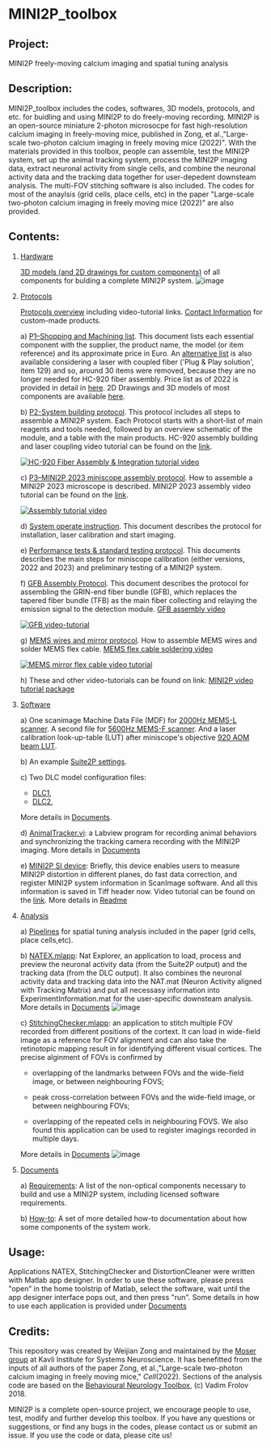# MINI2P_toolbox 
 
## Project:

MINI2P freely-moving calcium imaging and spatial tuning analysis

## Description: 

MINI2P_toolbox includes the codes, softwares, 3D models, protocols, and etc. for buidling and using MINI2P to do freely-moving recording. MINI2P is an open-source miniature 2-photon microsocpe for fast high-resolution calcium imaging in freely-moving mice, published in Zong, et al.,"Large-scale two-photon calcium imaging in freely moving mice (2022)". With the materials provided in this toolbox, people can assemble, test the MINI2P system, set up the animal tracking system, process the MINI2P imaging data, extract neuronal activity from single cells, and combine the neuronal activity data and the tracking data together for user-depedent downsteam analysis. The multi-FOV stitching software is also included. The codes for most of the anaylsis (grid cells, place cells, etc) in the paper "Large-scale two-photon calcium imaging in freely moving mice (2022)" are also provided.

## Contents: 

1) [Hardware](Hardware)

      [3D models (and 2D drawings for custom components)](Hardware) of all components for bulding a complete MINI2P system.
![image](https://user-images.githubusercontent.com/43905023/127703645-a6ea03ea-c1aa-4eaa-a9fd-1e6e75a082ed.png)

2) [Protocols](Protocols)

   [Protocols overview](https://github.com/kavli-ntnu/MINI2P_toolbox/blob/4218136165635862d5b9dbae0b64846168a1e40a/Protocols/P0%20-%20Protocols%20Overview%20.pdf) including video-tutorial links.
   [Contact Information](https://github.com/kavli-ntnu/MINI2P_toolbox/blob/main/Protocols/Company%20contact%20information.pdf) for custom-made products.
   

    a) [P1–Shopping and Machining list](https://github.com/kavli-ntnu/MINI2P_toolbox/blob/main/Protocols/P1%20-%20Shopping%20Machining%20List%202023%20.pdf). This document lists each essential component with the supplier, the product name, the model (or item reference) and its approximate price in Euro. An [alternative list](https://github.com/kavli-ntnu/MINI2P_toolbox/blob/main/Protocols/P1%20-%20Shopping%20Machining%20List%202023_ifLaserPlugPlaySolution%20.pdf) is also available considering a laser with coupled fiber ('Plug & Play solution', item 129) and so, around 30 items were removed, because they are no longer needed for HC-920 fiber assembly.
    Price list as of 2022 is provided in detail in [here](https://github.com/kavli-ntnu/MINI2P_toolbox/blob/main/Protocols/Price%20MINI2P%202022.pdf).
    2D Drawings and 3D models of most components are available [here](https://github.com/kavli-ntnu/MINI2P_toolbox/tree/main/Hardware).

    b) [P2-System building protocol](https://github.com/kavli-ntnu/MINI2P_toolbox/blob/4218136165635862d5b9dbae0b64846168a1e40a/Protocols/P2%20-%20System%20building%20protocol%202023%20.pdf). This protocol includes all steps to assemble a MINI2P system. Each Protocol starts with a short-list of main reagents and tools needed, followed by an overview schematic of the module, and a table with the main products. HC-920 assembly building and laser coupling video tutorial can be found on the [link](https://www.youtube.com/watch?v=HjAtoPbDu8E).
   
   [![HC-920 Fiber Assembly & Integration tutorial video](http://img.youtube.com/vi/vo_EgYPYI24/2.jpg)](https://www.youtube.com/watch?v=vo_EgYPYI24&list=PLonWNO9SywvJXpIgQEp6jQMSh_jrn_jPU&index=4&t=457s)

    c) [P3–MINI2P 2023 miniscope assembly protocol](https://github.com/kavli-ntnu/MINI2P_toolbox/blob/4218136165635862d5b9dbae0b64846168a1e40a/Protocols/P3%20-%20MINI2P%202023%20assembly%20protocol%20.pdf). How to assemble a MINI2P 2023 microscope is described.
   MINI2P 2023 assembly video tutorial can be found on the [link](https://youtu.be/wqhDkIUZHgM?si=5n86JPaWtDNUTHiZ).

   [![Assembly tutorial video](http://img.youtube.com/vi/wqhDkIUZHgM/1.jpg)](https://www.youtube.com/watch?v=wqhDkIUZHgM&list=PLonWNO9SywvJXpIgQEp6jQMSh_jrn_jPU&index=2&t=10s](https://youtu.be/wqhDkIUZHgM))

   d) [System operate instruction](https://github.com/kavli-ntnu/MINI2P_toolbox/blob/main/Protocols/P4%20-%20System%20operate%20instruction%20.pdf). This document describes the protocol for installation, laser calibration and start imaging.

   e) [Performance tests & standard testing protocol](https://github.com/kavli-ntnu/MINI2P_toolbox/blob/main/Protocols/P5%20-%20Standard%20performance%20testing%20protocol%202023%20.pdf). This documents describes the main steps for miniscope calibration (either versions, 2022 and 2023) and preliminary testing of a MINI2P system.

   f) [GFB Assembly Protocol](https://github.com/kavli-ntnu/MINI2P_toolbox/blob/main/Protocols/GFB%20Assembly%20Protocol%20.pdf). This document describes the protocol for assembling the GRIN-end fiber bundle (GFB), which replaces the tapered fiber bundle (TFB) as the main fiber collecting and relaying the emission signal to the detection module. [GFB assembly video](https://youtu.be/XaWfBdRKIho)
   
   [![GFB video-tutorial](http://img.youtube.com/vi/XaWfBdRKIho/1.jpg)](https://www.youtube.com/watch?v=XaWfBdRKIho&list=PLonWNO9SywvJXpIgQEp6jQMSh_jrn_jPU&index=1&t=191s)
   
   g) [MEMS wires and mirror protocol](https://github.com/kavli-ntnu/MINI2P_toolbox/blob/main/Protocols/MEMS%20wires%20and%20mirror%20protocol%20.pdf). How to assemble MEMS wires and solder MEMS flex cable. [MEMS flex cable soldering video](https://youtu.be/ghV1DY1aKAA)
   
   [![MEMS mirror flex cable video tutorial](http://img.youtube.com/vi/ghV1DY1aKAA/1.jpg)](https://www.youtube.com/watch?v=ghV1DY1aKAA&list=PLonWNO9SywvJXpIgQEp6jQMSh_jrn_jPU)

   h) These and other video-tutorials can be found on link:
   [MINI2P video tutorial package](https://youtube.com/playlist?list=PLonWNO9SywvJXpIgQEp6jQMSh_jrn_jPU)

4) [Software](Software) 
      
      a) One scanimage Machine Data File (MDF) for [2000Hz MEMS-L scanner](Software/SI%20settings/Machine_Data_File_2000Hz.m). A second file for [5600Hz MEMS-F scanner](https://github.com/kavli-ntnu/MINI2P_toolbox/blob/main/Software/SI%20settings/Machine_Data_File_5600Hz.m). And a laser calibration look-up-table (LUT) after miniscope's objective [920 AOM beam LUT](Software/SI%20settings/920nm%20AOM.beamlut).
      
      b) An example [Suite2P settings](Software/Suite2P%20options/GCaMP6S_P2_C1_7.25Hz_MEC.npy).
      
      c) Two DLC model configuration files:
      * [DLC1](Software/DLC%20model%20options/DLC1.yaml),
      * [DLC2](Software/DLC%20model%20options/DLC2.yaml),
      
      More details in [Documents](Documents/DeepLabCut-trained-Models.md).
      
      d) [AnimalTracker.vi](Software/AnimalTracker): a Labview program for recording animal behaviors and synchronizing the tracking camera recording with the MINI2P imaging. More details in [Documents](Documents/AnimalTracker.vi.md)
      
      e) [MINI2P SI device](https://github.com/kavli-ntnu/MINI2P_toolbox/tree/main/Software/MINI2P%20SI%20Device): Briefly, this device enables users to measure MINI2P distortion in different planes, do fast data correction, and register MINI2P system information in ScanImage software. And all this information is saved in Tiff header now.  Video tutorial can be found on the [link](https://youtu.be/DlftmRX5ty0).  More details in [Readme](https://github.com/kavli-ntnu/MINI2P_toolbox/blob/main/Software/MINI2P%20SI%20Device/Readme_20220322.docx)

5) [Analysis](Analysis)

      a) [Pipelines](/Analysis/Pipeline) for spatial tuning analysis included in the paper (grid cells, place cells,etc).

      b) [NATEX.mlapp](/Analysis/Applications/NATEX): Nat Explorer, an application to load, process and preview the neuronal activity data (from the Suite2P output) and the tracking data (from the DLC output). It also combines the neuronal activity data and tracking data into the NAT.mat (Neuron Activity aligned with Tracking Matrix) and put all necessasy information into ExperimentInformation.mat for the user-specific downsteam analysis. More details in [Documents](Documents/NATEX.mlapp.md) 
      ![image](https://github.com/kavli-ntnu/MINI2P_toolbox/blob/main/Analysis/Applications/NATEX/pic/NATEX%20operation_speedup.gif)

      c) [StitchingChecker.mlapp](Analysis/Applications/StitchingChecker): an application to stitch multiple FOV recorded from different positions of the cortext. It can load in wide-field image as a reference for FOV alignment and can also take the retinotopic mapping result in for identifying different visual cortices. The precise alginment of FOVs is confirmed by 
      
      * overlapping of the landmarks between FOVs and the wide-field image, or between neighbouring FOVS; 
        
      * peak cross-correlation between FOVs and the wide-field image, or between neighbouring FOVs;
        
      * overlapping of the repeated cells in neighbouring FOVS. We also found this application can be used to register imagings recorded in multiple days. 
          
      More details in [Documents](https://github.com/kavli-ntnu/MINI2P_toolbox/blob/main/Documents/StitchingChecker.mlapp.md)
     ![image](Analysis/Applications/StitchingChecker/StitchingChecker%20operation_overview.gif)

6) [Documents](Documents)

    a) [Requirements](Documents/requirements.md): A list of the non-optical components necessary to build and use a MINI2P system, including licensed software requirements. 
    
    b) [How-to](Documents/readme.md): A set of more detailed how-to documentation about how some components of the system work. 

   
## Usage:

  Applications NATEX, StitchingChecker and DistortionCleaner were written with Matlab app designer. In order to use these software, please press "open” in the home toolstrip of Matlab, select the software, wait until the app designer interface pops out, and then press "run". Some details in how to use each application is provided under [Documents](Documents/readme.md)


## Credits: 

This repository was created by Weijian Zong and maintained by the [Moser group](https://www.ntnu.edu/kavli/moser-group#/view/about) at Kavli Institute for Systems Neuroscience. It has benefitted from the inputs of all authors of the paper Zong, et al.,"Large-scale two-photon calcium imaging in freely moving mice," _Cell_(2022). Sections of the analysis code are based on the [Behavioural Neurology Toolbox](https://bitbucket.org/cnc-ntnu/bnt), (c) Vadim Frolov 2018.

MINI2P is a complete open-source project, we encourage people to use, test, modify and further develop this toolbox. If you have any questions or suggestions, or find any bugs in the codes, please contact us or submit an issue. If you use the code or data, please cite us!
